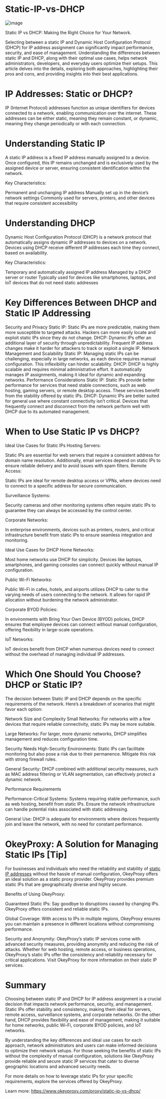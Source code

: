 # Static-IP-vs-DHCP
![image](https://github.com/user-attachments/assets/c5fc8c1c-625f-40ef-8b0d-4af7e0cee09f)

Static IP vs DHCP: Making the Right Choice for Your Network.

Selecting between a static IP and Dynamic Host Configuration Protocol (DHCP) for IP address assignment can significantly impact performance, security, and ease of management. Understanding the differences between static IP and DHCP, along with their optimal use cases, helps network administrators, developers, and everyday users optimize their setups. This article delves into the details, exploring both approaches, highlighting their pros and cons, and providing insights into their best applications.

# IP Addresses: Static or DHCP?
IP (Internet Protocol) addresses function as unique identifiers for devices connected to a network, enabling communication over the internet. These addresses can be either static, meaning they remain constant, or dynamic, meaning they change periodically or with each connection.

# Understanding Static IP
A static IP address is a fixed IP address manually assigned to a device. Once configured, this IP remains unchanged and is exclusively used by the assigned device or server, ensuring consistent identification within the network.

Key Characteristics:

Permanent and unchanging IP address
Manually set up in the device’s network settings
Commonly used for servers, printers, and other devices that require consistent accessibility

# Understanding DHCP
Dynamic Host Configuration Protocol (DHCP) is a network protocol that automatically assigns dynamic IP addresses to devices on a network. Devices using DHCP receive different IP addresses each time they connect, based on availability.

Key Characteristics:

Temporary and automatically assigned IP address
Managed by a DHCP server or router
Typically used for devices like smartphones, laptops, and IoT devices that do not need static addresses

# Key Differences Between DHCP and Static IP Addressing

Security and Privacy
Static IP: Static IPs are more predictable, making them more susceptible to targeted attacks. Hackers can more easily locate and exploit static IPs since they do not change.
DHCP: Dynamic IPs offer an additional layer of security through unpredictability. Frequent IP address changes make it harder for attackers to track or exploit a single IP.
Network Management and Scalability
Static IP: Managing static IPs can be challenging, especially in large networks, as each device requires manual configuration. This inflexibility can hinder scalability.
DHCP: DHCP is highly scalable and requires minimal administrative effort. It automatically manages IP assignments, making it ideal for dynamic and expanding networks.
Performance Considerations
Static IP: Static IPs provide better performance for services that need stable connections, such as web hosting, gaming servers, or remote desktop access. These services benefit from the stability offered by static IPs.
DHCP: Dynamic IPs are better suited for general use where constant connectivity isn’t critical. Devices that frequently connect and disconnect from the network perform well with DHCP due to its automated management.

# When to Use Static IP vs DHCP?

Ideal Use Cases for Static IPs
Hosting Servers:

Static IPs are essential for web servers that require a consistent address for domain name resolution. Additionally, email services depend on static IPs to ensure reliable delivery and to avoid issues with spam filters.
Remote Access:

Static IPs are ideal for remote desktop access or VPNs, where devices need to connect to a specific address for secure communication.

Surveillance Systems:

Security cameras and other monitoring systems often require static IPs to guarantee they can always be accessed by the control center.

Corporate Networks:

In enterprise environments, devices such as printers, routers, and critical infrastructure benefit from static IPs to ensure seamless integration and monitoring.

Ideal Use Cases for DHCP
Home Networks:

Most home networks use DHCP for simplicity. Devices like laptops, smartphones, and gaming consoles can connect quickly without manual IP configuration.

Public Wi-Fi Networks:

Public Wi-Fi in cafes, hotels, and airports utilizes DHCP to cater to the varying needs of users connecting to the network. It allows for rapid IP allocation without burdening the network administrator.

Corporate BYOD Policies:

In environments with Bring Your Own Device (BYOD) policies, DHCP ensures that employee devices can connect without manual configuration, offering flexibility in large-scale operations.

IoT Networks:

IoT devices benefit from DHCP when numerous devices need to connect without the overhead of managing individual IP addresses.

# Which One Should You Choose? DHCP or Static IP?
The decision between Static IP and DHCP depends on the specific requirements of the network. Here’s a breakdown of scenarios that might favor each option:

Network Size and Complexity
Small Networks: For networks with a few devices that require reliable connectivity, static IPs may be more suitable.

Large Networks: For larger, more dynamic networks, DHCP simplifies management and reduces configuration time.

Security Needs
High-Security Environments: Static IPs can facilitate monitoring but also pose a risk due to their permanence. Mitigate this risk with strong firewall rules.

General Security: DHCP combined with additional security measures, such as MAC address filtering or VLAN segmentation, can effectively protect a dynamic network.

Performance Requirements

Performance-Critical Systems: Systems requiring stable performance, such as web hosting, benefit from static IPs. Ensure the network infrastructure can handle potential risks associated with static addressing.

General Use: DHCP is adequate for environments where devices frequently join and leave the network, with no need for constant performance.

# OkeyProxy: A Solution for Managing Static IPs [Tip]
For businesses and individuals who need the reliability and stability of [static IP addresses](https://www.okeyproxy.com/en/static-residential-proxies) without the hassle of manual configuration, OkeyProxy offers an ideal solution as a static proxy provider. OkeyProxy provides premium static IPs that are geographically diverse and highly secure.

Benefits of Using OkeyProxy:

Guaranteed Static IPs: Say goodbye to disruptions caused by changing IPs. OkeyProxy offers consistent and reliable static IPs.

Global Coverage: With access to IPs in multiple regions, OkeyProxy ensures you can maintain a presence in different locations without compromising performance.

Security and Anonymity: OkeyProxy’s static IP services come with advanced security measures, providing anonymity and reducing the risk of attacks.
Whether for web hosting, remote access, or business operations, OkeyProxy’s static IPs offer the consistency and reliability necessary for critical applications. Visit OkeyProxy for more information on their static IP services.

# Summary
Choosing between static IP and DHCP for IP address assignment is a crucial decision that impacts network performance, security, and management. Static IPs offer stability and consistency, making them ideal for servers, remote access, surveillance systems, and corporate networks. On the other hand, DHCP provides flexibility and ease of management, making it suitable for home networks, public Wi-Fi, corporate BYOD policies, and IoT networks.

By understanding the key differences and ideal use cases for each approach, network administrators and users can make informed decisions to optimize their network setups. For those seeking the benefits of static IPs without the complexity of manual configuration, solutions like OkeyProxy provide reliable and secure static IP services that cater to diverse geographic locations and advanced security needs.

For more details on how to leverage static IPs for your specific requirements, explore the services offered by OkeyProxy.

Learn more: https://www.okeyproxy.com/proxy/static-ip-vs-dhcp/

